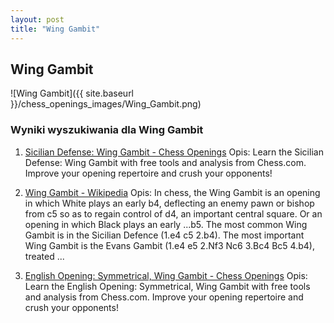 ```yaml
---
layout: post
title: "Wing Gambit"
---
```


## Wing Gambit
![Wing Gambit]({{ site.baseurl }}/chess_openings_images/Wing_Gambit.png)

### Wyniki wyszukiwania dla Wing Gambit
1. [Sicilian Defense: Wing Gambit - Chess Openings](https://www.chess.com/openings/Sicilian-Defense-Wing-Gambit)
   Opis: Learn the Sicilian Defense: Wing Gambit with free tools and analysis from Chess.com. Improve your opening repertoire and crush your opponents!

2. [Wing Gambit - Wikipedia](https://en.wikipedia.org/wiki/Wing_Gambit)
   Opis: In chess, the Wing Gambit is an opening in which White plays an early b4, deflecting an enemy pawn or bishop from c5 so as to regain control of d4, an important central square. Or an opening in which Black plays an early ...b5. The most common Wing Gambit is in the Sicilian Defence (1.e4 c5 2.b4). The most important Wing Gambit is the Evans Gambit (1.e4 e5 2.Nf3 Nc6 3.Bc4 Bc5 4.b4), treated ...

3. [English Opening: Symmetrical, Wing Gambit - Chess Openings](https://www.chess.com/openings/English-Opening-Symmetrical-Wing-Gambit)
   Opis: Learn the English Opening: Symmetrical, Wing Gambit with free tools and analysis from Chess.com. Improve your opening repertoire and crush your opponents!